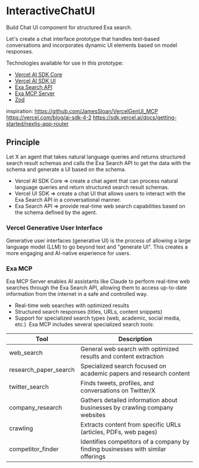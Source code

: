 # InteractiveChatUI

Build Chat UI component for structured Exa search.

Let's create a chat interface prototype that handles text-based conversations and incorporates dynamic UI elements based on model responses.

Technologies available for use in this prototype:

- [Vercel AI SDK Core](https://sdk.vercel.ai/docs/ai-sdk-core/overview)
- [Vercel AI SDK UI](https://sdk.vercel.ai/docs/ai-sdk-ui/overview)
- [Exa Search API](https://docs.exa.ai/sdks/python-sdk-specification#getting-started)
- [Exa MCP Server](https://docs.exa.ai/examples/exa-mcp)
- [Zod](https://zod.dev/)

inspiration:
<https://github.com/JamesSloan/VercelGenUI_MCP>
<https://vercel.com/blog/ai-sdk-4-2>
<https://sdk.vercel.ai/docs/getting-started/nextjs-app-router>

## Principle

Let X an agent that takes natural language queries and returns structured search result schemas and calls the Exa Search API to get the data with the schema and generate a UI based on the schema.

- Vercel AI SDK Core => create a chat agent that can process natural language queries and return structured search result schemas.
- Vercel UI SDK => create a chat UI that allows users to interact with the Exa Search API in a conversational manner.
- Exa Search API => provide real-time web search capabilities based on the schema defined by the agent.

### Vercel Generative User Interface

Generative user interfaces (generative UI) is the process of allowing a large language model (LLM) to go beyond text and "generate UI". This creates a more engaging and AI-native experience for users.

### Exa MCP

Exa MCP Server enables AI assistants like Claude to perform real-time web searches through the Exa Search API, allowing them to access up-to-date information from the internet in a safe and controlled way.

- Real-time web searches with optimized results
- Structured search responses (titles, URLs, content snippets)
- Support for specialized search types (web, academic, social media, etc.)
​
Exa MCP includes several specialized search tools:

| Tool | Description |
| --- | --- |
| web_search | General web search with optimized results and content extraction |
| research_paper_search | Specialized search focused on academic papers and research content |
| twitter_search | Finds tweets, profiles, and conversations on Twitter/X |
| company_research | Gathers detailed information about businesses by crawling company websites |
| crawling | Extracts content from specific URLs (articles, PDFs, web pages) |
| competitor_finder | Identifies competitors of a company by finding businesses with similar offerings |
